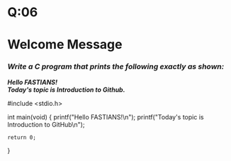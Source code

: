 # Q:06 
# **Welcome Message**
### *Write a C program that prints the following exactly as shown:*
 ***Hello FASTIANS!***\
 ***Today's topic is Introduction to Github.***


#include <stdio.h>

int main(void)
{
    printf("Hello FASTIANS!\n");
    printf("Today's topic is Introduction to GitHub\n");

    return 0;
}
